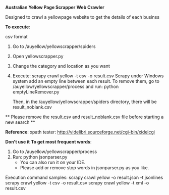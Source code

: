 **Australian Yellow Page Scrapper**
**Web Crawler**

Designed to crawl a yellowpage website to get the details of each businss
  
**To execute**:

csv format

1. Go to /auyellow/yellowscrapper/spiders
2. Open yellowscrapper.py
3. Change the category and location as you want
4. Execute: scrapy crawl yellow -t csv -o result.csv 
   Scrapy under Windows system add an empty line between each result. To remove them, go to /auyellow/yellowscrapper/process 
   and run: python emptyLineRemover.py

   Then, in the /auyellow/yellowscrapper/spiders directory, there will be result_noblank.csv

** Please remove the result.csv and result_noblank.csv file before starting a new search **


**Reference**:
xpath tester:
http://videlibri.sourceforge.net/cgi-bin/xidelcgi

**Don't use it**
**To get most frequent words**:
1. Go to /auyellow/yellowscrapper/process
2. Run: python jsonparser.py
   - You can also run it on your IDE.
   - Please add or remove stop words in jsonparser.py as you like.

Execution command samples:
scrapy crawl yellow -o result.json -t jsonlines
scrapy crawl yellow -t csv -o result.csv 
scrapy crawl yellow -t xml -o result.csv 